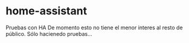 # home-assistant
Pruebas con HA
De momento esto no tiene el menor interes al resto de público. Sólo hacienedo pruebas... 
